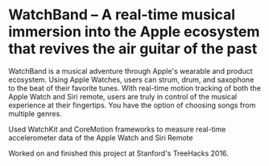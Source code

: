 # WatchBand – A real-time musical immersion into the Apple ecosystem that revives the air guitar of the past

WatchBand is a musical adventure through Apple's wearable and product ecosystem. Using Apple Watches, users can strum, drum, and saxophone to the beat of their favorite tunes. With real-time motion tracking of both the Apple Watch and Siri remote, users are truly in control of the musical experience at their fingertips. You have the option of choosing songs from multiple genres.

Used WatchKit and CoreMotion frameworks to measure real-time accelerometer data of the Apple Watch and Siri Remote 

Worked on and finished this project at Stanford's TreeHacks 2016.
